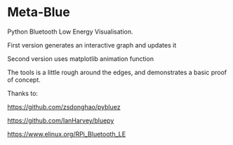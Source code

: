 # Meta-Blue
Python Bluetooth Low Energy Visualisation.

First version generates an interactive graph and updates it

Second version uses matplotlib animation function

The tools is a little rough around the edges, and demonstrates a basic proof of concept.

Thanks to:

https://github.com/zsdonghao/pybluez

https://github.com/IanHarvey/bluepy

https://www.elinux.org/RPi_Bluetooth_LE

